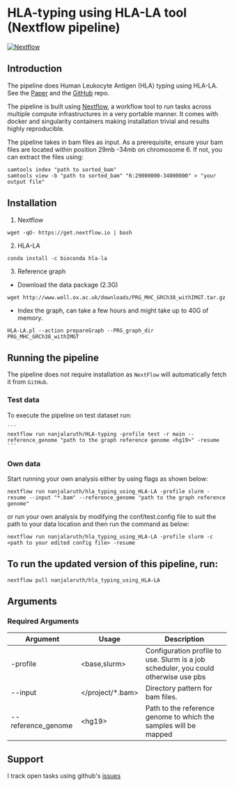 # HLA-typing using HLA-LA tool (Nextflow pipeline)
[![Nextflow](https://img.shields.io/badge/nextflow-%E2%89%A520.04.0-brightgreen.svg)](https://www.nextflow.io/)

## Introduction

The pipeline does Human Leukocyte Antigen (HLA) typing using HLA-LA.
See the [Paper](https://academic.oup.com/bioinformatics/article/35/21/4394/5426702) and the [GitHub](https://github.com/DiltheyLab/HLA-LA) repo.

The pipeline is built using [Nextflow](https://www.nextflow.io), a workflow tool to run tasks across multiple compute infrastructures in a very portable manner. It comes with docker and singularity containers making installation trivial and results highly reproducible.

The pipeline takes in bam files as input. As a prerequisite, ensure your bam files are located within position 29mb -34mb on chromosome 6.
If not, you can extract the files using:
```
samtools index "path to sorted_bam"
samtools view -b "path to sorted_bam" "6:29000000-34000000" > "your output file"
```

## Installation 

1. Nextflow
```
wget -qO- https://get.nextflow.io | bash
```
2. HLA-LA
```
conda install -c bioconda hla-la
```
3. Reference graph
- Download the data package (2.3G)
```
wget http://www.well.ox.ac.uk/downloads/PRG_MHC_GRCh38_withIMGT.tar.gz
```
- Index the graph, can take a few hours and might take up to 40G of memory.
```
HLA-LA.pl --action prepareGraph --PRG_graph_dir PRG_MHC_GRCh38_withIMGT
```

## Running the pipeline
The pipeline does not require installation as `NextFlow` will automatically fetch it from `GitHub`.

### Test data
To execute the pipeline on test dataset run:

    ```
    nextflow run nanjalaruth/HLA-typing -profile test -r main --reference_genome "path to the graph reference genome <hg19>" -resume
    ```
### Own data
Start running your own analysis either by using flags as shown below:

```
nextflow run nanjalaruth/hla_typing_using_HLA-LA -profile slurm -resume --input "*.bam" --reference_genome "path to the graph reference genome"  
```
 or run your own analysis by modifying the conf/test.config file to suit the path to your data location and then run the command as below:
 
 ```
 nextflow run nanjalaruth/hla_typing_using_HLA-LA -profile slurm -c <path to your edited config file> -resume
 ```
    
## To run the updated version of this pipeline, run:

 ```
 nextflow pull nanjalaruth/hla_typing_using_HLA-LA
 ```
    
## Arguments

### Required Arguments
| Argument  | Usage                            | Description                                                          |
|-----------|----------------------------------|----------------------------------------------------------------------|
| -profile  | \<base,slurm\>                    | Configuration profile to use. Slurm is a job scheduler, you could otherwise use pbs                                       |
| --input  | \</project/\*.bam\> | Directory pattern for bam files.                                   |
| --reference_genome    | \<hg19\>              | Path to the reference genome to which the samples will be mapped |


## Support
I track open tasks using github's [issues](https://github.com/nanjalaruth/hla_typing_using_HLA-LA/issues)

